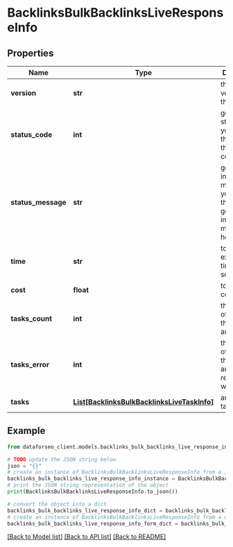 # BacklinksBulkBacklinksLiveResponseInfo


## Properties

Name | Type | Description | Notes
------------ | ------------- | ------------- | -------------
**version** | **str** | the current version of the API | [optional] 
**status_code** | **int** | general status code you can find the full list of the response codes here | [optional] 
**status_message** | **str** | general informational message you can find the full list of general informational messages here | [optional] 
**time** | **str** | total execution time, seconds | [optional] 
**cost** | **float** | total tasks cost, USD | [optional] 
**tasks_count** | **int** | the number of tasks in the tasks array | [optional] 
**tasks_error** | **int** | the number of tasks in the tasks array returned with an error | [optional] 
**tasks** | [**List[BacklinksBulkBacklinksLiveTaskInfo]**](BacklinksBulkBacklinksLiveTaskInfo.md) | array of tasks | [optional] 

## Example

```python
from dataforseo_client.models.backlinks_bulk_backlinks_live_response_info import BacklinksBulkBacklinksLiveResponseInfo

# TODO update the JSON string below
json = "{}"
# create an instance of BacklinksBulkBacklinksLiveResponseInfo from a JSON string
backlinks_bulk_backlinks_live_response_info_instance = BacklinksBulkBacklinksLiveResponseInfo.from_json(json)
# print the JSON string representation of the object
print(BacklinksBulkBacklinksLiveResponseInfo.to_json())

# convert the object into a dict
backlinks_bulk_backlinks_live_response_info_dict = backlinks_bulk_backlinks_live_response_info_instance.to_dict()
# create an instance of BacklinksBulkBacklinksLiveResponseInfo from a dict
backlinks_bulk_backlinks_live_response_info_form_dict = backlinks_bulk_backlinks_live_response_info.from_dict(backlinks_bulk_backlinks_live_response_info_dict)
```
[[Back to Model list]](../README.md#documentation-for-models) [[Back to API list]](../README.md#documentation-for-api-endpoints) [[Back to README]](../README.md)



